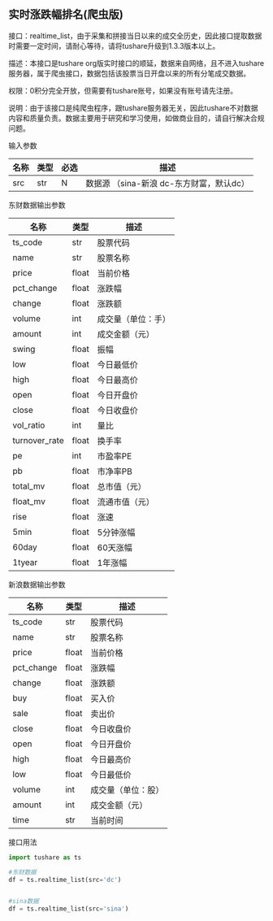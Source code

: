 ## 实时涨跌幅排名(爬虫版)

接口：realtime_list，由于采集和拼接当日以来的成交全历史，因此接口提取数据时需要一定时间，请耐心等待，请将tushare升级到1.3.3版本以上。

描述：本接口是tushare org版实时接口的顺延，数据来自网络，且不进入tushare服务器，属于爬虫接口，数据包括该股票当日开盘以来的所有分笔成交数据。

权限：0积分完全开放，但需要有tushare账号，如果没有账号请先注册。

说明：由于该接口是纯爬虫程序，跟tushare服务器无关，因此tushare不对数据内容和质量负责。数据主要用于研究和学习使用，如做商业目的，请自行解决合规问题。

输入参数

| 名称 | 类型 | 必选 | 描述 |
| --- | --- | --- | --- |
| src | str | N | 数据源 （sina-新浪 dc-东方财富，默认dc） |

东财数据输出参数

| 名称 | 类型 | 描述 |
| --- | --- | --- |
| ts_code | str | 股票代码 |
| name | str | 股票名称 |
| price | float | 当前价格 |
| pct_change | float | 涨跌幅 |
| change | float | 涨跌额 |
| volume | int | 成交量（单位：手） |
| amount | int | 成交金额（元） |
| swing | float | 振幅 |
| low | float | 今日最低价 |
| high | float | 今日最高价 |
| open | float | 今日开盘价 |
| close | float | 今日收盘价 |
| vol_ratio | int | 量比 |
| turnover_rate | float | 换手率 |
| pe | int | 市盈率PE |
| pb | float | 市净率PB |
| total_mv | float | 总市值（元） |
| float_mv | float | 流通市值（元） |
| rise | float | 涨速 |
| 5min | float | 5分钟涨幅 |
| 60day | float | 60天涨幅 |
| 1tyear | float | 1年涨幅 |

新浪数据输出参数

| 名称 | 类型 | 描述 |
| --- | --- | --- |
| ts_code | str | 股票代码 |
| name | str | 股票名称 |
| price | float | 当前价格 |
| pct_change | float | 涨跌幅 |
| change | float | 涨跌额 |
| buy | float | 买入价 |
| sale | float | 卖出价 |
| close | float | 今日收盘价 |
| open | float | 今日开盘价 |
| high | float | 今日最高价 |
| low | float | 今日最低价 |
| volume | int | 成交量（单位：股） |
| amount | int | 成交金额（元） |
| time | str | 当前时间 |

接口用法

```python
import tushare as ts

#东财数据
df = ts.realtime_list(src='dc')


#sina数据
df = ts.realtime_list(src='sina')
```